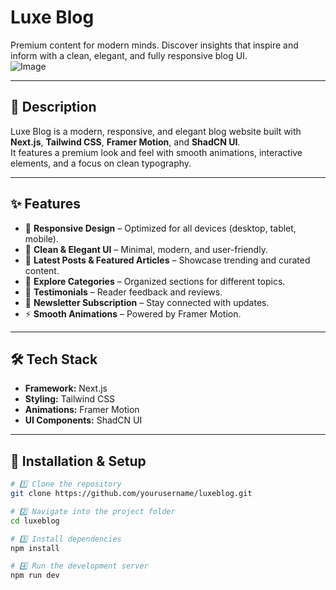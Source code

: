
# Luxe Blog  

Premium content for modern minds. Discover insights that inspire and inform with a clean, elegant, and fully responsive blog UI.  
![Image](https://github.com/user-attachments/assets/83044744-5882-4b0a-bf68-3bf0ab9cac9a)

---

## 🚀 Description  
Luxe Blog is a modern, responsive, and elegant blog website built with **Next.js**, **Tailwind CSS**, **Framer Motion**, and **ShadCN UI**.  
It features a premium look and feel with smooth animations, interactive elements, and a focus on clean typography.  

---

## ✨ Features  
- 📱 **Responsive Design** – Optimized for all devices (desktop, tablet, mobile).  
- 🎨 **Clean & Elegant UI** – Minimal, modern, and user-friendly.  
- 📰 **Latest Posts & Featured Articles** – Showcase trending and curated content.  
- 📂 **Explore Categories** – Organized sections for different topics.  
- 💬 **Testimonials** – Reader feedback and reviews.  
- 📩 **Newsletter Subscription** – Stay connected with updates.  
- ⚡ **Smooth Animations** – Powered by Framer Motion.  

---

## 🛠️ Tech Stack  
- **Framework:** Next.js  
- **Styling:** Tailwind CSS  
- **Animations:** Framer Motion  
- **UI Components:** ShadCN UI  

---

## 🔧 Installation & Setup  

```bash
# 1️⃣ Clone the repository
git clone https://github.com/yourusername/luxeblog.git

# 2️⃣ Navigate into the project folder
cd luxeblog

# 3️⃣ Install dependencies
npm install

# 4️⃣ Run the development server
npm run dev

